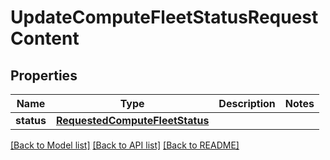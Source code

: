 # UpdateComputeFleetStatusRequestContent


## Properties
Name | Type | Description | Notes
------------ | ------------- | ------------- | -------------
**status** | [**RequestedComputeFleetStatus**](RequestedComputeFleetStatus.md) |  | 

[[Back to Model list]](../README.md#documentation-for-models) [[Back to API list]](../README.md#documentation-for-api-endpoints) [[Back to README]](../README.md)


